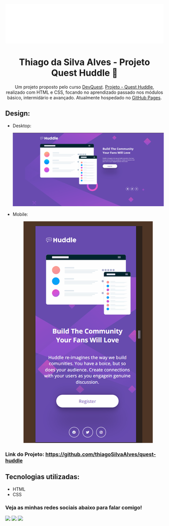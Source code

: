 <div align="center">
    <img src="./src/images/logo.svg" alt-"Logo"/>
</div>

<h1 align="center">
    Thiago da Silva Alves - Projeto Quest Huddle 🚀
</h1>

<p align="center">
    Um projeto proposto pelo curso <a href="https://www.instagram.com/devemdobro?igsh=MXZrajR4NHg4a24yZg==" target="_blank">DevQuest</a>. <a href="https://github.com/thiagoSilvaAlves/quest-huddle" target="_blank">Projeto - Quest Huddle</a>, realizado com HTML e CSS, focando no aprendizado passado nos módulos básico, intermidário e avançado. Atualmente hospedado no <a href="https://thiagosilvaalves.github.io/quest-huddle" target="_blank">GitHub Pages</a>.
</p>

## Design:

- Desktop:
  <p align="center">
    <img src="./src/design/quest-01-desktop.gif" alt="Projeto Projeto Quest Huddle - Versão Desktop">
  </p>

- Mobile:
  <p align="center">
    <img src="./src/design/quest-01-mobile.gif" alt="Projeto Quest Huddle - Versão Mobile">
  <p>

### Link do Projeto: <a href="https://github.com/thiagoSilvaAlves/quest-huddle" target="_blank">https://github.com/thiagoSilvaAlves/quest-huddle</a>


## Tecnologias utilizadas:

- HTML
- CSS

### Veja as minhas redes sociais abaixo para falar comigo!

 <div>
    <a href="https://instagram.com/_thiagosatsato?igshid=NzZlODBkYWE4Ng==" target="_blank"><img src="https://img.shields.io/badge/-Instagram-%23E4405F?style=for-the-badge&logo=instagram&logoColor=white" target="_blank"></a>
    <a href = "https://thiagodevprofissional@gmail.com"><img src="https://img.shields.io/badge/-Gmail-%23333?style=for-the-badge&logo=gmail&logoColor=white" target="_blank"></a>
    <a href="https://www.linkedin.com/in/thiago-da-silva-alves/" target="_blank"><img src="https://img.shields.io/badge/-LinkedIn-%230077B5?style=for-the-badge&logo=linkedin&logoColor=white" target="_blank"></a>
 </div>
